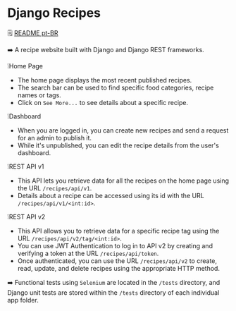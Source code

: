 # Django Recipes

🗒️ [README pt-BR](https://github.com/xbandrade/django-recipes/blob/main/README-pt-BR.md)

➡️ A recipe website built with Django and Django REST frameworks.

❕Home Page
- The home page displays the most recent published recipes.
- The search bar can be used to find specific food categories, recipe names or tags. 
- Click on `See More...` to see details about a specific recipe.

❕Dashboard
- When you are logged in, you can create new recipes and send a request for an admin to publish it. 
- While it's unpublished, you can edit the recipe details from the user's dashboard.

❕REST API v1
- This API lets you retrieve data for all the recipes on the home page using the URL `/recipes/api/v1`.
- Details about a recipe can be accessed using its id with the URL `/recipes/api/v1/<int:id>`.
  
❕REST API v2
- This API allows you to retrieve data for a specific recipe tag using the URL `/recipes/api/v2/tag/<int:id>`.
- You can use JWT Authentication to log in to API v2 by creating and verifying a token at the URL `/recipes/api/token`.
- Once authenticated, you can use the URL `/recipes/api/v2` to create, read, update, and delete recipes using the appropriate HTTP method.

➡️ Functional tests using `Selenium` are located in the `/tests` directory, and Django unit tests are stored within the `/tests` directory of each individual app folder.
